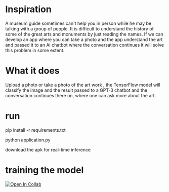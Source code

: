 
# Inspiration
A museum guide sometimes can't help you in person while he may be talking with a group of people. It is difficult to understand the history of some of the great arts and monuments by just reading the names. If we can develop an app where you can take a photo and the app understand the art and passed it to an AI chatbot where the conversation continues it will solve this problem in some extent.

# What it does
Upload a photo or take a photo of the art work , the TensorFlow model will classify the image and the result passed to a GPT-3 chatbot and the conversation continues there on, where one can ask more about the art.

# run
pip install -r requirements.txt

python application.py


download the apk for real-time inference


# training the model
[![Open In Collab](https://colab.research.google.com/assets/colab-badge.svg)](https://colab.research.google.com/drive/1WLDePGYJeIeyR5BH7VzBLFQYQxg9Hu4P?usp=sharing)


